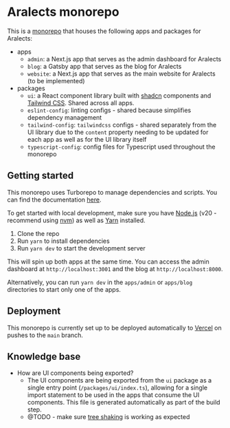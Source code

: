 # Aralects monorepo

This is a [monorepo](https://monorepo.tools/) that houses the following apps and packages for Aralects:

- apps
  - `admin`: a Next.js app that serves as the admin dashboard for Aralects
  - `blog`: a Gatsby app that serves as the blog for Aralects
  - `website`: a Next.js app that serves as the main website for Aralects (to be implemented)
- packages
  - `ui`: a React component library built with [shadcn](https://ui.shadcn.com/docs) components and [Tailwind CSS](https://tailwindcss.com/docs/installation). Shared across all apps.
  - `eslint-config`: linting configs - shared because simplifies dependency management
  - `tailwind-config`: `tailwindcss` configs - shared separately from the UI library due to the `content` property needing to be updated for each app as well as for the UI library itself
  - `typescript-config`: config files for Typescript used throughout the monorepo

## Getting started

This monorepo uses Turborepo to manage dependencies and scripts. You can find the documentation [here](https://turborepo.dev/docs/getting-started/installation).

To get started with local development, make sure you have [Node.js](https://nodejs.org/en/download/) (v20 - recommend using [nvm](https://github.com/nvm-sh/nvm)) as well as [Yarn](https://yarnpkg.com/getting-started/install) installed.

1. Clone the repo
2. Run `yarn` to install dependencies
3. Run `yarn dev` to start the development server

This will spin up both apps at the same time. You can access the admin dashboard at `http://localhost:3001` and the blog at `http://localhost:8000`.

Alternatively, you can run `yarn dev` in the `apps/admin` or `apps/blog` directories to start only one of the apps.

## Deployment

This monorepo is currently set up to be deployed automatically to [Vercel](https://vercel.com/docs/) on pushes to the `main` branch.

## Knowledge base

- How are UI components being exported?
  - The UI components are being exported from the `ui` package as a single entry point (`/packages/ui/index.ts`), allowing for a single import statement to be used in the apps that consume the UI components. This file is generated automatically as part of the build step.
  - @TODO - make sure [tree shaking](https://webpack.js.org/guides/tree-shaking/) is working as expected
